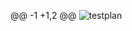 
@@ -1 +1,2 @@
![testplan](https://user-images.githubusercontent.com/94264921/143290066-93156c8e-1f2e-4b58-9554-c717f2865606.png)

